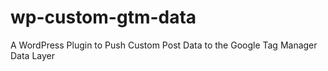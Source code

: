 # wp-custom-gtm-data
A WordPress Plugin to Push Custom Post Data to the Google Tag Manager Data Layer
